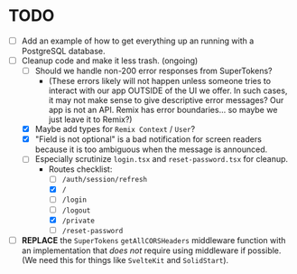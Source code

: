 # TODO

- [ ] Add an example of how to get everything up an running with a PostgreSQL database.
- [ ] Cleanup code and make it less trash. (ongoing)
  - [ ] Should we handle non-200 error responses from SuperTokens?
    - (These errors likely will not happen unless someone tries to interact with our app OUTSIDE of the UI we offer. In such cases, it may not make sense to give descriptive error messages? Our app is not an API. Remix has error boundaries... so maybe we just leave it to Remix?)
  - [x] Maybe add types for `Remix Context` / `User`?
  - [x] "Field is not optional" is a bad notification for screen readers because it is too ambiguous when the message is announced.
  - [ ] Especially scrutinize `login.tsx` and `reset-password.tsx` for cleanup.
    - Routes checklist:
      - [ ] `/auth/session/refresh`
      - [x] `/`
      - [ ] `/login`
      - [ ] `/logout`
      - [x] `/private`
      - [ ] `/reset-password`
- [ ] **REPLACE** the `SuperTokens` `getAllCORSHeaders` middleware function with an implementation that _does not_ require using middleware if possible. (We need this for things like `SvelteKit` and `SolidStart`).
